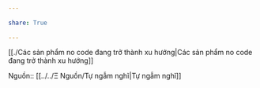---  
share: True  
---  
[[./Các sản phẩm no code đang trở thành xu hướng|Các sản phẩm no code đang trở thành xu hướng]]  
Nguồn:: [[../../Ξ Nguồn/Tự ngẫm nghĩ|Tự ngẫm nghĩ]]